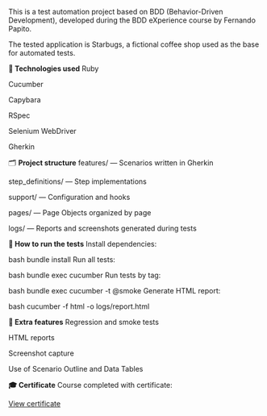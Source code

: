 This is a test automation project based on BDD (Behavior-Driven Development), developed during the BDD eXperience course by Fernando Papito.

The tested application is Starbugs, a fictional coffee shop used as the base for automated tests.

**🧪 Technologies used**
Ruby

Cucumber

Capybara

RSpec

Selenium WebDriver

Gherkin

🗂️ **Project structure**
features/ — Scenarios written in Gherkin

step_definitions/ — Step implementations

support/ — Configuration and hooks

pages/ — Page Objects organized by page

logs/ — Reports and screenshots generated during tests

**🚀 How to run the tests**
Install dependencies:

bash
bundle install
Run all tests:

bash
bundle exec cucumber
Run tests by tag:

bash
bundle exec cucumber -t @smoke
Generate HTML report:

bash
cucumber -f html -o logs/report.html

**📸 Extra features**
Regression and smoke tests

HTML reports

Screenshot capture

Use of Scenario Outline and Data Tables

**🎓 Certificate**
Course completed with certificate: 

[View certificate](https://ude.my/UC-746629a-ac36-4eec-abe4-cd293c9e2a58)

